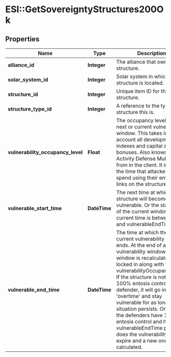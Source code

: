 # ESI::GetSovereigntyStructures200Ok

## Properties
Name | Type | Description | Notes
------------ | ------------- | ------------- | -------------
**alliance_id** | **Integer** | The alliance that owns the structure.  | 
**solar_system_id** | **Integer** | Solar system in which the structure is located.  | 
**structure_id** | **Integer** | Unique item ID for this structure. | 
**structure_type_id** | **Integer** | A reference to the type of structure this is.  | 
**vulnerability_occupancy_level** | **Float** | The occupancy level for the next or current vulnerability window. This takes into account all development indexes and capital system bonuses. Also known as Activity Defense Multiplier from in the client. It increases the time that attackers must spend using their entosis links on the structure.  | [optional] 
**vulnerable_start_time** | **DateTime** | The next time at which the structure will become vulnerable. Or the start time of the current window if current time is between this and vulnerableEndTime.  | [optional] 
**vulnerable_end_time** | **DateTime** | The time at which the next or current vulnerability window ends. At the end of a vulnerability window the next window is recalculated and locked in along with the vulnerabilityOccupancyLevel. If the structure is not in 100% entosis control of the defender, it will go in to &#39;overtime&#39; and stay vulnerable for as long as that situation persists. Only once the defenders have 100% entosis control and has the vulnerableEndTime passed does the vulnerability interval expire and a new one is calculated.  | [optional] 


